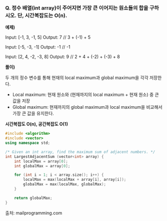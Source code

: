 ### Q. 정수 배열(int array)이 주어지면 가장 큰 이어지는 원소들의 합을 구하시오. 단, 시간복잡도는 O(n).
  

**예제)**

Input: [-1, 3, -1, 5]
Output: 7  // 3 + (-1) + 5

Input: [-5, -3, -1]
Output: -1  // -1

Input: [2, 4, -2, -3, 8]
Output: 9  // 2 + 4 + (-2) + (-3) + 8


**풀이)**

두 개의 정수 변수를 통해 현재의 local maximum과 global maximum을 각각 저장한다.

- Local maximum: 현재 원소와 (현재까지의 local maximum + 현재 원소) 중 큰 값을 저장
- Global maximum: 현재까지의 global maximum과 local maximum을 비교해서 가장 큰 값을 유지한다.

  
**시간복잡도 O(n), 공간복잡도 O(1)**
  

``` cpp
#include <algorithm>
#include <vector>
using namespace std;

/* Given an int array, find the maximum sum of adjacent numbers. */
int LargestAdjacentSum (vector<int> array) {
    int localMax = array[0];
    int globalMax = array[0];

    for (int i = 1; i < array.size(); i++) {
        localMax = max(localMax + array[i], array[i]);
        globalMax = max(localMax, globalMax);
    }

    return globalMax;
}
```
  
  
출처: mailprogramming.com
